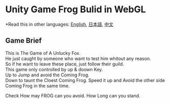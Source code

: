 # Unity Game Frog Bulid in WebGL
*Read this in other languages: [English](README.md), [日本語](README.ja.md), [中文](README.zh-tw.md)
## Game Brief
This is The Game of A Unlucky Fox.  
He just caught by someone who want to test him whitout any reason.  
So if he want to leave these place, just follow their guild.  
This game only controlled by up & doown Key.  
Up to Jump and avoid the Coming Frog.  
Down to taunt the Cloest Coming Frog. Speed it up and Avoid the other side Coming Frog in the same time.  

Check How may FROG can you avoid. How Long can you stand.
